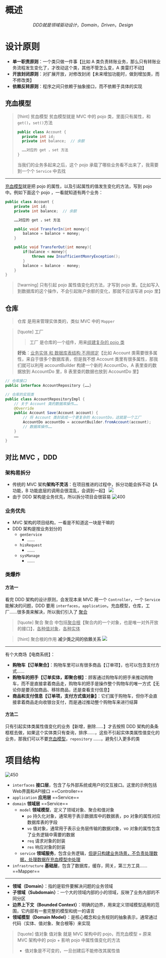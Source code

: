 # 概述
$$
DDD 就是领域驱动设计，Domain，Driven，Design
$$

# 设计原则
- **单一职责原则**：一个类只做一件事【比如 A 类负责转账业务，那么只有转账业务流程发生变化了，才改动这个类，其他不管怎么变，A 类雷打不动】
- **开放封闭原则**：对扩展开放，对修改封闭【未来增加功能时，做到增加类，而不修改类】
- **依赖反转原则**：程序之间只依赖于抽象接口，而不依赖于具体的实现

## 充血模型
>[!hint] 贫血模型
>贫血模型就是 MVC 中的 pojo 类，里面只有属性，和 `get()`，`set()`方法
> 
> ```java
> public class Account {
> 	private int id;
> 	private int balance;  // 余额
> 
> 	……对应的 get ，set 方法
> }
> ```
> 当我们的业务多起来之后，这个 pojo 承载了哪些业务看不出来了，我需要到一个个 `Service` 中去找

---

<u>充血模型</u>就是把 pojo 的属性，以及引起属性的值发生变化的方法，写到 pojo 中。例如下面这个 pojo ，一看就知道有两个业务：

```java
public class Account {
	private int id;
	private int balance;  // 余额

	……对应的 get ，set 方法

	public void TransferIn(int money){
		balance = balance + money;
	}

	public void TransferOut(int money){
		if(balance < money){
			throws new InsufficientMonryException();
		}
		balance = balance - money;
	}
}
```

>[!warning] 只有引起 pojo 属性值变化的方法，才写到 pojo 里。【比如写入到数据库的这个操作，不会引起账户余额的变化，那就不应该写进 pojo 里】

## 仓库
>仓库 是用来管理实体类的，类似 MVC 中的 `Mapper`

>[!quote] 工厂
>>工厂 是仓库的一个组件，用来<u>组建复杂的 pojo 类</u>
>
>**好处**：<u>业务实体 和 数据库表结构 不用绑定</u>【比如 Account 类需要很多属性，来自于很多个数据库表，但是我不想 Account 类里有很多属性，那我们就可以利用 accountBuilder 构建一个新的 AccountDo，A 表里查的数据放到 AccountDo 里，B 表里查的数据也放到 AccountDo 里】

```java
// 仓库接口
public interface AccountRepository {……}

// 仓库的实现类
public class AccountRepositoryImpl {
	// 关于 Account 类的数据库操作……
	@Override
	public Account Save(Account account) {
		// 将 Account 类封装成一个更复杂的 AccountDo，这就是一个工厂
		AccountDo accountDo = accountBuilder.fromAccount(account);
		// 数据库操作……
	}
	……
}
```

## 对比 MVC ，DDD
### 架构易拆分
- 传统的 MVC 架构**架构不灵活**：在项目推进的过程中，拆分功能会拆不动【A 功能，B 功能底层的调用会很混乱，会调到一起】
![](https://obsidian-1307744200.cos.ap-guangzhou.myqcloud.com/%E5%9B%BE%E7%89%87/202403282043607.png)
- 由于 DDD 架构是业务优先，所以拆分项目会很容易
![400](https://obsidian-1307744200.cos.ap-guangzhou.myqcloud.com/%E5%9B%BE%E7%89%87/202403282101681.png)

### 业务优先
- MVC 架构的项目结构，一看是不知道这一块是干嘛的
- DDD 架构是按业务划分的
	- `genService` 
		- ……
	- `hisRequest` 
		- ……
	- `sysManage` 
		- ……

### 类爆炸
#### 方法一
看完 DDD 架构的设计原则，会发现本来 MVC 用一个 `Controller`，一个 `Service` 能解决的问题，DDD 要用 `interfaces`，`application`，充血模型，仓库，工厂……很多类来解决，所以我们引入了 <u>聚合</u>

>[!quote] 聚合
>聚合 中包括<u>聚合根</u>【聚合内的一个对象，也是唯一对外开放的接口】，<u>各种值对象</u>，<u>各种实体</u>

>[!hint] 聚合根的作用
>**减少类之间的依赖关系**
>![](https://obsidian-1307744200.cos.ap-guangzhou.myqcloud.com/%E5%9B%BE%E7%89%87/202403302058399.png)

---

有个大商场【电商系统】：
- **购物车【订单聚合】**：购物车里可以有很多商品【订单项】，也可以包含支付方式……
- **购物车的把手【订单实体，即聚合根】**：顾客通过购物车的把手来推动购物车，而不是直接拿着商品走，购物车的把手是操作整个购物车的唯一方式【无论你是要添加商品、移除商品，还是查看支付信息】
- **商品和支付信息【订单项，支付方式值对象】**：它们属于购物车，但你不会直接拿着商品走向收银台支付，而是通过推动整个购物车来进行结算

#### 方法二
只有引起实体类属性值变化的业务【新增，删除……】才去按照 DDD 架构的条条框框去做，如果这个实体类只有查询，排序……，这些不引起实体类属性值变化的业务，那我们可以不要<u>充血模型</u>，`repository` ……，避免引入更多的类



# 项目结构
![450](https://obsidian-1307744200.cos.ap-guangzhou.myqcloud.com/%E5%9B%BE%E7%89%87/202403282149177.png)

- `interfaces` **接口层**，包含了与外部系统或用户的交互接口。这里的示例包括Web界面和API接口 ==Controller==
- `application` **应用层** ==Service==
- `domain` **领域层** ==Service==
	- `model` **领域模型**，定义了领域对象、聚合和值对象
		- `po` 持久化对象，通常用于表示数据库中的数据表，po 对象的属性对应数据库表的字段
		- `vo` 值对象，通常用于表示业务层传输的数据对象，vo 对象的属性包含了业务逻辑中需要的数据
		- `req` 请求对象的封装
		- `res` 响应对象的封装
	- `service` **领域服务**，包含业务逻辑，<u>但是只构建业务场景，不负责处理数据，处理数据在充血模型中处理</u>
- `infrastructure` **基础层**，包含了数据库，缓存，网关，第三方工具…… ==Mapper==




---
- **领域（Domain）**：指的是软件要解决问题的业务领域
- **子领域（Subdomain）**：一个大的领域内部的小的领域，反映了业务内部的不同分区
- **边界上下文（Bounded Context）**：明确的边界，用来定义领域模型适用的范围，它内部有一套完整的模型和统一的语言
- **领域模型（Domain Model）**：是核心概念和业务规则的抽象表示，通常通过代码（实体、值对象、聚合根等）来实现

>[!quote] 值对象
>值对象 就是 MVC 架构中的 pojo，而充血模型 = 原来 MVC 架构中的 pojo + 影响 pojo 中属性值变化的方法
>- 值对象是不可变的，一旦创建后不能修改其属性值





















